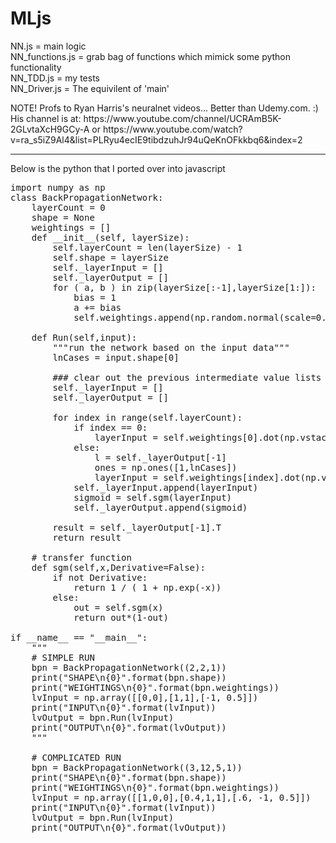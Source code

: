 # MLjs

NN.js = main logic<br/>
NN_functions.js = grab bag of functions which mimick some python functionality<br/>
NN_TDD.js = my tests<br/>
NN_Driver.js = The equivilent of 'main'<br/>
<p>
NOTE! Profs to Ryan Harris's neuralnet videos...  Better than Udemy.com. :) 
His channel is at: https://www.youtube.com/channel/UCRAmB5K-2GLvtaXcH9GCy-A or https://www.youtube.com/watch?v=ra_s5iZ9Al4&list=PLRyu4ecIE9tibdzuhJr94uQeKnOFkkbq6&index=2
<p>


<hr>
Below is the python that I ported over into javascript

<pre>
import numpy as np
class BackPropagationNetwork:
    layerCount = 0
    shape = None
    weightings = []
    def __init__(self, layerSize):
        self.layerCount = len(layerSize) - 1
        self.shape = layerSize
        self._layerInput = []
        self._layerOutput = []
        for ( a, b ) in zip(layerSize[:-1],layerSize[1:]):
            bias = 1
            a += bias
            self.weightings.append(np.random.normal(scale=0.1, size=(b,a)))

    def Run(self,input):
        """run the network based on the input data"""
        lnCases = input.shape[0]

        ### clear out the previous intermediate value lists
        self._layerInput = []
        self._layerOutput = []

        for index in range(self.layerCount):
            if index == 0:
                layerInput = self.weightings[0].dot(np.vstack([input.T, np.ones([1,lnCases])]))
            else:
                l = self._layerOutput[-1]
                ones = np.ones([1,lnCases])
                layerInput = self.weightings[index].dot(np.vstack([l,ones]))
            self._layerInput.append(layerInput)
            sigmoid = self.sgm(layerInput)
            self._layerOutput.append(sigmoid)

        result = self._layerOutput[-1].T
        return result

    # transfer function
    def sgm(self,x,Derivative=False):
        if not Derivative:
            return 1 / ( 1 + np.exp(-x))
        else:
            out = self.sgm(x)
            return out*(1-out)

if __name__ == "__main__":
    """
    # SIMPLE RUN
    bpn = BackPropagationNetwork((2,2,1))
    print("SHAPE\n{0}".format(bpn.shape))
    print("WEIGHTINGS\n{0}".format(bpn.weightings))
    lvInput = np.array([[0,0],[1,1],[-1, 0.5]])
    print("INPUT\n{0}".format(lvInput))
    lvOutput = bpn.Run(lvInput)
    print("OUTPUT\n{0}".format(lvOutput))
    """

    # COMPLICATED RUN
    bpn = BackPropagationNetwork((3,12,5,1))
    print("SHAPE\n{0}".format(bpn.shape))
    print("WEIGHTINGS\n{0}".format(bpn.weightings))
    lvInput = np.array([[1,0,0],[0.4,1,1],[.6, -1, 0.5]])
    print("INPUT\n{0}".format(lvInput))
    lvOutput = bpn.Run(lvInput)
    print("OUTPUT\n{0}".format(lvOutput))
</pre>

